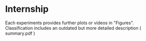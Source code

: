 # Internship
Each experiments provides further plots or videos in "Figures".
Classification includes an outdated but more detailed description ( summary.pdf )

